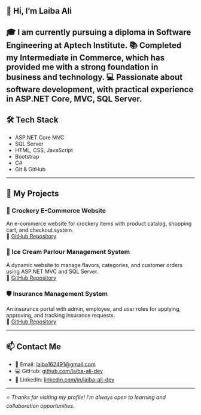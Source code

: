 ## 👋 Hi, I’m Laiba Ali

🎓 I am currently pursuing a diploma in Software Engineering at Aptech Institute.
📚 Completed my Intermediate in Commerce, which has provided me with a strong foundation in business and technology.
💻 Passionate about software development, with practical experience in ASP.NET Core, MVC, SQL Server.
---

## 🛠️ Tech Stack
- ASP.NET Core MVC  
- SQL Server  
- HTML, CSS, JavaScript  
- Bootstrap  
- C#  
- Git & GitHub  

---

## 📂 My Projects

### 🛒 Crockery E-Commerce Website  
An e-commerce website for crockery items with product catalog, shopping cart, and checkout system.  
🔗 [GitHub Repository](https://github.com/laiba-ali-dev/crockery-ecommerce)

### 🍨 Ice Cream Parlour Management System  
A dynamic website to manage flavors, categories, and customer orders using ASP.NET MVC and SQL Server.  
🔗 [GitHub Repository](https://github.com/laiba-ali-dev/icecream-parlour)

### 🛡️ Insurance Management System  
An insurance portal with admin, employee, and user roles for applying, approving, and tracking insurance requests.  
🔗 [GitHub Repository](https://github.com/laiba-ali-dev/insurance-management)

---

## 📫 Contact Me

- 📧 Email: laiba162491@gmail.com  
- 💻 GitHub: [github.com/laiba-ali-dev](https://github.com/laiba-ali-dev)  
- 🔗 LinkedIn: [linkedin.com/in/laiba-ali-dev](https://linkedin.com/in/laiba-ali-dev)

---

⭐ *Thanks for visiting my profile! I’m always open to learning and collaboration opportunities.*

